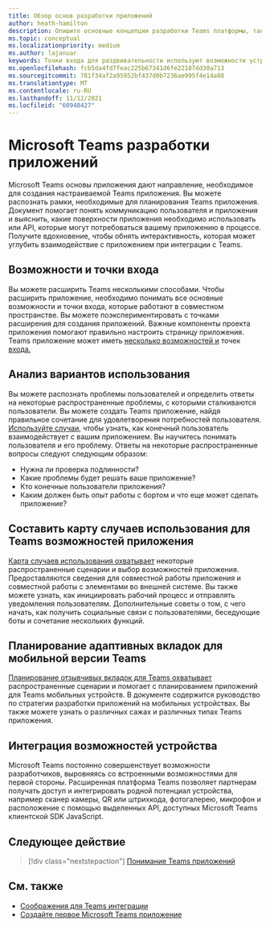 ```yaml
---
title: Обзор основ разработки приложений
author: heath-hamilton
description: Опишите основные концепции разработки Teams платформы, такие как возможности приложений и точки входа, понимание использования случаев и сопоставление их с возможностями приложений и планирование приложений.
ms.topic: conceptual
ms.localizationpriority: medium
ms.author: lajanuar
keywords: Точки входа для раздвивательности используют возможности устройства для использования случаев
ms.openlocfilehash: fcb5da4fd7feac225b67341d6fe22187dd30a713
ms.sourcegitcommit: 781f34af2a95952bf437d0b7236ae995f4e14a08
ms.translationtype: MT
ms.contentlocale: ru-RU
ms.lasthandoff: 11/12/2021
ms.locfileid: "60948427"
---
```

# <a name="microsoft-teams-app-development-fundamentals"></a>Microsoft Teams разработки приложений

Microsoft Teams основы приложения дают направление, необходимое для создания настраиваемой Teams приложения. Вы можете распознать рамки, необходимые для планирования Teams приложения. Документ помогает понять коммуникацию пользователя и приложения и выяснить, какие поверхности приложения необходимо использовать или API, которые могут потребоваться вашему приложению в процессе. Получите вдохновение, чтобы обнять интерактивность, которая может углубить взаимодействие с приложением при интеграции с Teams.

## <a name="capabilities-and-entry-points"></a>Возможности и точки входа

Вы можете расширить Teams несколькими способами. Чтобы расширить приложение, необходимо понимать все основные возможности и точки входа, которые работают в совместном пространстве. Вы можете поэкспериментировать с точками расширения для создания приложений. Важные компоненты проекта приложения помогают правильно настроить страницу приложения. Teams приложение может иметь [несколько возможностей и](../concepts/capabilities-overview.md) точек [входа.](../concepts/extensibility-points.md)

## <a name="understand-your-use-cases"></a>Анализ вариантов использования

Вы можете распознать проблемы пользователей и определить ответы на некоторые распространенные проблемы, с которыми сталкиваются пользователи. Вы можете создать Teams приложение, найдя правильное сочетание для удовлетворения потребностей пользователя. [Используйте случаи,](../concepts/design/understand-use-cases.md) чтобы узнать, как конечный пользователь взаимодействует с вашим приложением. Вы научитесь понимать пользователя и его проблему. Ответы на некоторые распространенные вопросы следуют следующим образом:

* Нужна ли проверка подлинности?
* Какие проблемы будет решать ваше приложение?
* Кто конечные пользователи приложения?
* Каким должен быть опыт работы с бортом и что еще может сделать приложение?

## <a name="map-your-use-cases-to-teams-app-capabilities"></a>Составить карту случаев использования для Teams возможностей приложения

[Карта случаев использования охватывает](../concepts/design/map-use-cases.md) некоторые распространенные сценарии и выбор возможностей приложения. Предоставляются сведения для совместной работы приложения и совместной работы с элементами во внешней системе. Вы также можете узнать, как инициировать рабочий процесс и отправлять уведомления пользователям. Дополнительные советы о том, с чего начать, как получить социальные связи с пользователями, беседующие боты и сочетание нескольких функций.

## <a name="plan-responsive-tabs-for-teams-mobile"></a>Планирование адаптивных вкладок для мобильной версии Teams
[Планирование отзывчивых вкладок для Teams охватывает](../concepts/design/plan-responsive-tabs-for-teams-mobile.md) распространенные сценарии и помогает с планированием приложений для Teams мобильных устройств. В документе содержится руководство по стратегии разработки приложений на мобильных устройствах. Вы также можете узнать о различных сажах и различных типах Teams приложения.

## <a name="integrate-device-capabilities"></a>Интеграция возможностей устройства

Microsoft Teams постоянно совершенствует возможности разработчиков, выровняясь со встроенными возможностями для первой стороны. Расширенная платформа Teams позволяет партнерам получать доступ и интегрировать родной потенциал устройства, например сканер камеры, QR или штрихкода, фотогалерею, микрофон и расположение с помощью выделенных API, доступных Microsoft Teams клиентской SDK JavaScript.

## <a name="next-step"></a>Следующее действие

> [!div class="nextstepaction"]
> [Понимание Teams приложений](capabilities-overview.md)

## <a name="see-also"></a>См. также

* [Соображения для Teams интеграции](../samples/integrating-web-apps.md)
* [Создайте первое Microsoft Teams приложение](../build-your-first-app/build-first-app-overview.md)
